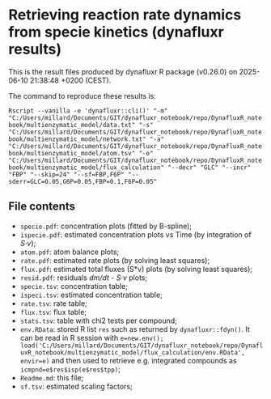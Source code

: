 # Retrieving reaction rate dynamics from specie kinetics (dynafluxr results)

This is the result files produced by dynafluxr R package (v0.26.0) on 2025-06-10 21:38:48 +0200 (CEST).

The command to reproduce these results is:

`Rscript --vanilla -e 'dynafluxr::cli()' "-m" "C:/Users/millard/Documents/GIT/dynafluxr_notebook/repo/DynafluxR_notebook/multienzymatic_model/data.txt" "-s" "C:/Users/millard/Documents/GIT/dynafluxr_notebook/repo/DynafluxR_notebook/multienzymatic_model/network.txt" "-a" "C:/Users/millard/Documents/GIT/dynafluxr_notebook/repo/DynafluxR_notebook/multienzymatic_model/atom.tsv" "-o" "C:/Users/millard/Documents/GIT/dynafluxr_notebook/repo/DynafluxR_notebook/multienzymatic_model/flux_calculation" "--decr" "GLC" "--incr" "FBP" "--skip=24" "--sf=FBP,F6P" "--sderr=GLC=0.05,G6P=0.05,FBP=0.1,F6P=0.05"`

## File contents

 - `specie.pdf`: concentration plots (fitted by B-spline);
 - `ispecie.pdf`: estimated concentration plots vs Time (by integration of *S·v*);
 - `atom.pdf`: atom balance plots;
 - `rate.pdf`: estimated rate plots (by solving least squares);
 - `flux.pdf`: estimated total fluxes (S*v) plots (by solving least squares);
 - `resid.pdf`: residuals *dm/dt - S·v* plots;
 - `specie.tsv`: concentration table;
 - `ispeci.tsv`: estimated concentration table;
 - `rate.tsv`: rate table;
 - `flux.tsv`: flux table;
 - `stats.tsv`: table with chi2 tests per compound;
 - `env.RData`: stored R list `res` such as returned by `dynafluxr::fdyn()`. It can be read in R session with `e=new.env(); load('C:/Users/millard/Documents/GIT/dynafluxr_notebook/repo/DynafluxR_notebook/multienzymatic_model/flux_calculation/env.RData', envir=e)` and then used to retrieve e.g. integrated compounds as `icmpnd=e$res$isp(e$res$tpp)`;
 - `Readme.md`: this file;
 - `sf.tsv`: estimated scaling factors;
